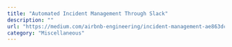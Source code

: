 ```yaml
---
title: "Automated Incident Management Through Slack"
description: ""
url: "https://medium.com/airbnb-engineering/incident-management-ae863dc5d47f"
category: "Miscellaneous"
---
```


